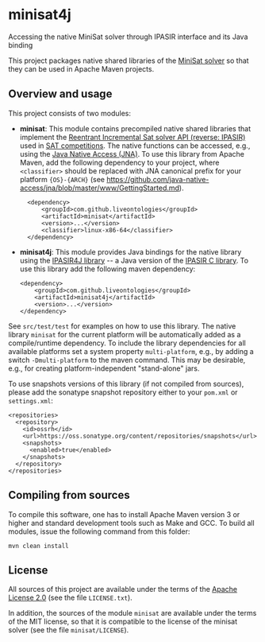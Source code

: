 # minisat4j

Accessing the native MiniSat solver through IPASIR interface and its Java binding

This project packages native shared libraries of the [MiniSat solver](http://minisat.se) 
so that they can be used in Apache Maven projects.

## Overview and usage

This project consists of two modules:

- **minisat**: This module contains precompiled native shared libraries that implement the 
  [Reentrant Incremental Sat solver API (reverse: IPASIR)](https://github.com/biotomas/ipasir)
  used in [SAT competitions](http://www.satcompetition.org).
  The native functions can be accessed, e.g., using the 
  [Java Native Access (JNA)](https://github.com/java-native-access/jna).
  To use this library from Apache Maven, add the following dependency to your project, 
  where `<classifier>` should be replaced with JNA canonical prefix for your platform
  `{OS}-{ARCH}` (see https://github.com/java-native-access/jna/blob/master/www/GettingStarted.md).
  
  ```
	<dependency>
		<groupId>com.github.liveontologies</groupId>
		<artifactId>minisat</artifactId>
		<version>...</version>
		<classifier>linux-x86-64</classifier>
	</dependency>
  ```
  
- **minisat4j**: This module provides Java bindings for the native library using the 
[IPASIR4J library](https://github.com/liveontologies/ipasir4j) -- a Java version of
the [IPASIR C library](https://github.com/biotomas/ipasir). To use this library
add the following maven dependency:
	```
	<dependency>
		<groupId>com.github.liveontologies</groupId>
		<artifactId>minisat4j</artifactId>
		<version>...</version>
	</dependency>
	```
See `src/test/test` for examples on how to use this library.
The native library `minisat` for the current platform will be automatically added as 
a compile/runtime dependency. To include the library dependencies for all available 
platforms set a system property `multi-platform`, e.g., by adding a switch 
`-Dmulti-platform` to the maven command. This may be desirable, e.g., for creating
platform-independent "stand-alone" jars.

To use snapshots versions of this library (if not compiled from sources), please add
the sonatype snapshot repository either to your `pom.xml` or `settings.xml`:
```
<repositories>
  <repository>
    <id>ossrh</id>
    <url>https://oss.sonatype.org/content/repositories/snapshots</url>
    <snapshots>
      <enabled>true</enabled>
    </snapshots>			
  </repository>
</repositories>
```

## Compiling from sources

To compile this software, one has to install Apache Maven version 3 or higher
and standard development tools such as Make and GCC. To build all modules, issue
the following command from this folder:  
```
mvn clean install
```

## License

All sources of this project are available under the terms of the 
[Apache License 2.0](http://www.apache.org/licenses/LICENSE-2.0)
(see the file `LICENSE.txt`).

In addition, the sources of the module `minisat` are available 
under the terms of the MIT license, so that it is compatible to the 
license of the minisat solver (see the file `minisat/LICENSE`).
